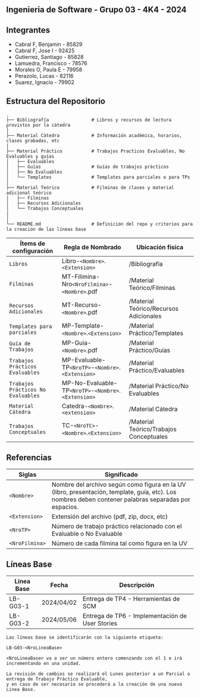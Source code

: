 ## Ingenieria de Software - Grupo 03 - 4K4 - 2024

## Integrantes

- Cabral F, Benjamin - 85829
- Cabral F, Jose I - 92425
- Gutierrez, Santiago - 85828
- Lamuedra, Francisco - 78576
- Morales O, Paula E - 79958
- Perazolo, Lucas - 82116
- Suarez, Ignacio - 79902

## Estructura del Repositorio
    .
    ├── Bibliografía                # Libros y recursos de lectura provistos por la cátedra
    │
    ├── Material Cátedra            # Información académica, horarios, clases grabadas, etc
    │
    ├── Material Práctico           # Trabajos Practicos Evaluables, No Evaluables y guías 
    │   ├── Evaluables              
    │   ├── Guías                   # Guías de trabajos prácticos
    │   ├── No Evaluables
    │   └── Templates               # Templates para parciales o para TPs
    │
    ├── Material Teórico            # Filminas de clases y material adicional teórico
    │   ├── Filminas
    │   ├── Recursos Adicionales
    │   └── Trabajos Conceptuales
    |   
    │
    └── README.md                   # Definición del repo y criterios para la creación de las líneas base   


| Ítems de configuración              | Regla de Nombrado                                    | Ubicación física                        |
|-------------------------------------|------------------------------------------------------|-----------------------------------------|
| `Libros`                            | Libro-`<Nombre>`.`<Extension>`                       | /Bibliografía                           |
| `Filminas`                          | MT-Filimina-Nro`<NroFilmina>`-`<Nombre>`.pdf         | /Material Teórico/Filminas              |
| `Recursos Adicionales`              | MT-Recurso-`<Nombre>`.pdf                            | /Material Teórico/Recursos Adicionales  |
| `Templates para parciales`          | MP-Template-`<Nombre>`.`<Extension>`                 | /Material Práctico/Templates            |
| `Guía de Trabajos`                  | MP-Guia-`<Nombre>`.pdf                               | /Material Práctico/Guías                |
| `Trabajos Prácticos Evaluables`     | MP-Evaluable-TP`<NroTP>`-`<Nombre>`.`<Extension>`    | /Material Práctico/Evaluables           |
| `Trabajos Prácticos No Evaluables`  | MP-No-Evaluable-TP`<NroTP>`-`<Nombre>`.`<Extension>` | /Material Práctico/No Evaluables        |
| `Material Cátedra`                  | Catedra-`<Nombre>`.`<extension>`                     | /Material Cátedra                       |
| `Trabajos Conceptuales`             | TC-`<NroTC>`-`<Nombre>`.`<Extension>`                | /Material Teórico/Trabajos Conceptuales |

## Referencias
| Siglas       		| Significado                                                                                                                                           |
|-----------------------|-------------------------------------------------------------------------------------------------------------------------------------------------------|
| `<Nombre>`   		| Nombre del archivo según como figura en la UV (libro, presentación, template, guía, etc). Los nombres deben contener palabras separadas por espacios. |
| `<Extension>`      	| Extensión del archivo (pdf, zip, docx, etc)                                                                                                           |
| `<NroTP>` 		| Número de trabajo práctico relacionado con el Evaluable o No Evaluable                                                                                |
| `<NroFilmina>`     | Número de cada filmina tal como figura en la UV												                                                                                           |


## Líneas Base
|Línea Base|Fecha|Descripción|
|----------|-----|-----------|
|LB-G03-1|2024/04/02|Entrega de TP4 - Herramientas de SCM|
|LB-G03-2|2024/05/06|Entrega de TP6 - Implementación de User Stories|

```
Las líneas base se identificarán con la siguiente etiqueta:

LB-G03-<NroLineaBase>

<NroLineaBase> va a ser un número entero comenzando con el 1 e irá incrementando en una unidad.

La revisión de cambios se realizará el Lunes posterior a un Parcial o entrega de Trabajo Práctico Evaluable, 
y en caso de ser necesario se procederá a la creación de una nueva Linea Base.
```

